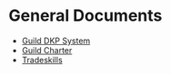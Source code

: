 # General Documents
* [Guild DKP System](DKP-System.md)
* [Guild Charter](Charter.md)
* [Tradeskills](Tradeskills.md)
